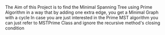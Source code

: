 The Aim of this Project is to find the Minimal Spanning Tree using Prime Algorithm in a way that by adding one extra edge, you get a Minimal Graph with a cycle
In case you are just interested in the Prime MST algorithm you can just refer to MSTPrime Class and ignore the recursive method's closing condition
